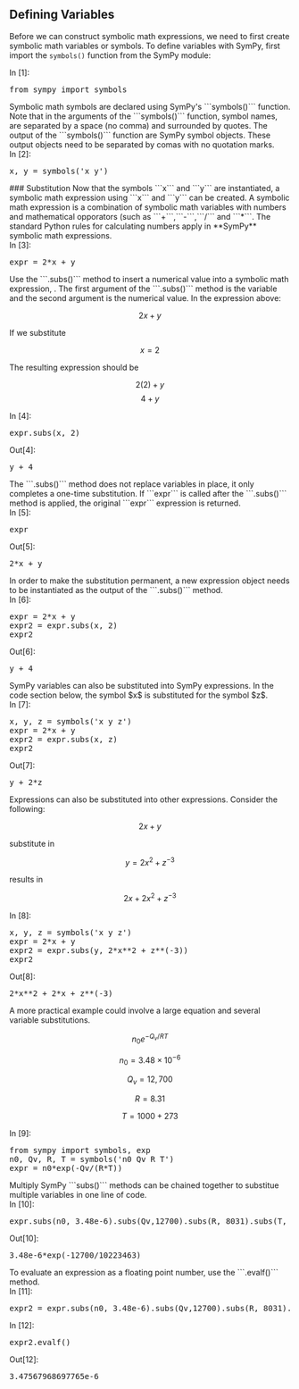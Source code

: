 
## Defining Variables
Before we can construct symbolic math expressions, we need to first create symbolic math variables or symbols. To define variables with SymPy,  first import the ```symbols()``` function from the SymPy module:
<div class="cell border-box-sizing code_cell rendered">
<div class="input">
<div class="prompt input_prompt">In&nbsp;[1]:</div>
<div class="inner_cell">
    <div class="input_area">
<div class=" highlight hl-ipython3"><pre><span></span><span class="kn">from</span> <span class="nn">sympy</span> <span class="k">import</span> <span class="n">symbols</span>
</pre></div>

</div>
</div>
</div>

</div>
Symbolic math symbols are declared using SymPy's ```symbols()``` function. Note that in the arguments of the ```symbols()``` function, symbol names, are separated by a space (no comma) and surrounded by quotes. The output of the ```symbols()``` function are SymPy symbol objects. These output objects need to be separated by comas with no quotation marks.
<div class="cell border-box-sizing code_cell rendered">
<div class="input">
<div class="prompt input_prompt">In&nbsp;[2]:</div>
<div class="inner_cell">
    <div class="input_area">
<div class=" highlight hl-ipython3"><pre><span></span><span class="n">x</span><span class="p">,</span> <span class="n">y</span> <span class="o">=</span> <span class="n">symbols</span><span class="p">(</span><span class="s1">&#39;x y&#39;</span><span class="p">)</span>
</pre></div>

</div>
</div>
</div>

</div>
### Substitution
Now that the symbols ```x``` and ```y``` are instantiated, a symbolic math expression using ```x``` and ```y``` can be created. A symbolic math expression is a combination of symbolic math variables with numbers and mathematical opporators (such as ```+```,```-```,```/``` and ```*```. The standard Python rules for calculating numbers apply in **SymPy** symbolic math expressions.  
<div class="cell border-box-sizing code_cell rendered">
<div class="input">
<div class="prompt input_prompt">In&nbsp;[3]:</div>
<div class="inner_cell">
    <div class="input_area">
<div class=" highlight hl-ipython3"><pre><span></span><span class="n">expr</span> <span class="o">=</span> <span class="mi">2</span><span class="o">*</span><span class="n">x</span> <span class="o">+</span> <span class="n">y</span>
</pre></div>

</div>
</div>
</div>

</div>
Use the ```.subs()``` method to insert a numerical value into a symbolic math expression, . The first argument of the ```.subs()``` method is the variable and the second argument is the numerical value. In the expression above:

$$ 2x +y $$

If we substitute

$$ x = 2 $$

The resulting expression should be

$$ 2(2) + y $$
$$ 4 +y $$
<div class="cell border-box-sizing code_cell rendered">
<div class="input">
<div class="prompt input_prompt">In&nbsp;[4]:</div>
<div class="inner_cell">
    <div class="input_area">
<div class=" highlight hl-ipython3"><pre><span></span><span class="n">expr</span><span class="o">.</span><span class="n">subs</span><span class="p">(</span><span class="n">x</span><span class="p">,</span> <span class="mi">2</span><span class="p">)</span>
</pre></div>

</div>
</div>
</div>

<div class="output_wrapper">
<div class="output">


<div class="output_area">

<div class="prompt output_prompt">Out[4]:</div>




<div class="output_text output_subarea output_execute_result">
<pre>y + 4</pre>
</div>

</div>

</div>
</div>

</div>
The ```.subs()``` method does not replace variables in place, it only completes a one-time substitution. If ```expr``` is called after the ```.subs()``` method is applied, the original ```expr``` expression is returned.
<div class="cell border-box-sizing code_cell rendered">
<div class="input">
<div class="prompt input_prompt">In&nbsp;[5]:</div>
<div class="inner_cell">
    <div class="input_area">
<div class=" highlight hl-ipython3"><pre><span></span><span class="n">expr</span>
</pre></div>

</div>
</div>
</div>

<div class="output_wrapper">
<div class="output">


<div class="output_area">

<div class="prompt output_prompt">Out[5]:</div>




<div class="output_text output_subarea output_execute_result">
<pre>2*x + y</pre>
</div>

</div>

</div>
</div>

</div>
In order to make the substitution permanent, a new expression object needs to be instantiated as the output of the ```.subs()``` method.
<div class="cell border-box-sizing code_cell rendered">
<div class="input">
<div class="prompt input_prompt">In&nbsp;[6]:</div>
<div class="inner_cell">
    <div class="input_area">
<div class=" highlight hl-ipython3"><pre><span></span><span class="n">expr</span> <span class="o">=</span> <span class="mi">2</span><span class="o">*</span><span class="n">x</span> <span class="o">+</span> <span class="n">y</span>
<span class="n">expr2</span> <span class="o">=</span> <span class="n">expr</span><span class="o">.</span><span class="n">subs</span><span class="p">(</span><span class="n">x</span><span class="p">,</span> <span class="mi">2</span><span class="p">)</span>
<span class="n">expr2</span>
</pre></div>

</div>
</div>
</div>

<div class="output_wrapper">
<div class="output">


<div class="output_area">

<div class="prompt output_prompt">Out[6]:</div>




<div class="output_text output_subarea output_execute_result">
<pre>y + 4</pre>
</div>

</div>

</div>
</div>

</div>
SymPy variables can also be substituted into SymPy expressions. In the code section below, the symbol $x$ is substituted for the symbol $z$.
<div class="cell border-box-sizing code_cell rendered">
<div class="input">
<div class="prompt input_prompt">In&nbsp;[7]:</div>
<div class="inner_cell">
    <div class="input_area">
<div class=" highlight hl-ipython3"><pre><span></span><span class="n">x</span><span class="p">,</span> <span class="n">y</span><span class="p">,</span> <span class="n">z</span> <span class="o">=</span> <span class="n">symbols</span><span class="p">(</span><span class="s1">&#39;x y z&#39;</span><span class="p">)</span>
<span class="n">expr</span> <span class="o">=</span> <span class="mi">2</span><span class="o">*</span><span class="n">x</span> <span class="o">+</span> <span class="n">y</span>
<span class="n">expr2</span> <span class="o">=</span> <span class="n">expr</span><span class="o">.</span><span class="n">subs</span><span class="p">(</span><span class="n">x</span><span class="p">,</span> <span class="n">z</span><span class="p">)</span>
<span class="n">expr2</span>
</pre></div>

</div>
</div>
</div>

<div class="output_wrapper">
<div class="output">


<div class="output_area">

<div class="prompt output_prompt">Out[7]:</div>




<div class="output_text output_subarea output_execute_result">
<pre>y + 2*z</pre>
</div>

</div>

</div>
</div>

</div>
Expressions can also be substituted into other expressions. Consider the following:

$$ 2x + y $$

substitute in 

$$ y = 2x^2 + z^{-3} $$

results in

$$ 2x + 2x^2 + z^{-3} $$
    
<div class="cell border-box-sizing code_cell rendered">
<div class="input">
<div class="prompt input_prompt">In&nbsp;[8]:</div>
<div class="inner_cell">
    <div class="input_area">
<div class=" highlight hl-ipython3"><pre><span></span><span class="n">x</span><span class="p">,</span> <span class="n">y</span><span class="p">,</span> <span class="n">z</span> <span class="o">=</span> <span class="n">symbols</span><span class="p">(</span><span class="s1">&#39;x y z&#39;</span><span class="p">)</span>
<span class="n">expr</span> <span class="o">=</span> <span class="mi">2</span><span class="o">*</span><span class="n">x</span> <span class="o">+</span> <span class="n">y</span>
<span class="n">expr2</span> <span class="o">=</span> <span class="n">expr</span><span class="o">.</span><span class="n">subs</span><span class="p">(</span><span class="n">y</span><span class="p">,</span> <span class="mi">2</span><span class="o">*</span><span class="n">x</span><span class="o">**</span><span class="mi">2</span> <span class="o">+</span> <span class="n">z</span><span class="o">**</span><span class="p">(</span><span class="o">-</span><span class="mi">3</span><span class="p">))</span>
<span class="n">expr2</span>
</pre></div>

</div>
</div>
</div>

<div class="output_wrapper">
<div class="output">


<div class="output_area">

<div class="prompt output_prompt">Out[8]:</div>




<div class="output_text output_subarea output_execute_result">
<pre>2*x**2 + 2*x + z**(-3)</pre>
</div>

</div>

</div>
</div>

</div>
A more practical example could involve a large equation and several variable substitutions.

$$ n_0e^{-Q_v/RT} $$

$$ n_0 = 3.48 \times 10^{-6} $$

$$ Q_v = 12,700 $$

$$ R = 8.31 $$

$$ T = 1000 + 273 $$
<div class="cell border-box-sizing code_cell rendered">
<div class="input">
<div class="prompt input_prompt">In&nbsp;[9]:</div>
<div class="inner_cell">
    <div class="input_area">
<div class=" highlight hl-ipython3"><pre><span></span><span class="kn">from</span> <span class="nn">sympy</span> <span class="k">import</span> <span class="n">symbols</span><span class="p">,</span> <span class="n">exp</span>
<span class="n">n0</span><span class="p">,</span> <span class="n">Qv</span><span class="p">,</span> <span class="n">R</span><span class="p">,</span> <span class="n">T</span> <span class="o">=</span> <span class="n">symbols</span><span class="p">(</span><span class="s1">&#39;n0 Qv R T&#39;</span><span class="p">)</span>
<span class="n">expr</span> <span class="o">=</span> <span class="n">n0</span><span class="o">*</span><span class="n">exp</span><span class="p">(</span><span class="o">-</span><span class="n">Qv</span><span class="o">/</span><span class="p">(</span><span class="n">R</span><span class="o">*</span><span class="n">T</span><span class="p">))</span>
</pre></div>

</div>
</div>
</div>

</div>
Multiply SymPy ```subs()``` methods can be chained together to substitue multiple variables in one line of code.
<div class="cell border-box-sizing code_cell rendered">
<div class="input">
<div class="prompt input_prompt">In&nbsp;[10]:</div>
<div class="inner_cell">
    <div class="input_area">
<div class=" highlight hl-ipython3"><pre><span></span><span class="n">expr</span><span class="o">.</span><span class="n">subs</span><span class="p">(</span><span class="n">n0</span><span class="p">,</span> <span class="mf">3.48e-6</span><span class="p">)</span><span class="o">.</span><span class="n">subs</span><span class="p">(</span><span class="n">Qv</span><span class="p">,</span><span class="mi">12700</span><span class="p">)</span><span class="o">.</span><span class="n">subs</span><span class="p">(</span><span class="n">R</span><span class="p">,</span> <span class="mi">8031</span><span class="p">)</span><span class="o">.</span><span class="n">subs</span><span class="p">(</span><span class="n">T</span><span class="p">,</span> <span class="mi">1000</span><span class="o">+</span><span class="mi">273</span><span class="p">)</span>
</pre></div>

</div>
</div>
</div>

<div class="output_wrapper">
<div class="output">


<div class="output_area">

<div class="prompt output_prompt">Out[10]:</div>




<div class="output_text output_subarea output_execute_result">
<pre>3.48e-6*exp(-12700/10223463)</pre>
</div>

</div>

</div>
</div>

</div>
To evaluate an expression as a floating point number, use the ```.evalf()``` method.
<div class="cell border-box-sizing code_cell rendered">
<div class="input">
<div class="prompt input_prompt">In&nbsp;[11]:</div>
<div class="inner_cell">
    <div class="input_area">
<div class=" highlight hl-ipython3"><pre><span></span><span class="n">expr2</span> <span class="o">=</span> <span class="n">expr</span><span class="o">.</span><span class="n">subs</span><span class="p">(</span><span class="n">n0</span><span class="p">,</span> <span class="mf">3.48e-6</span><span class="p">)</span><span class="o">.</span><span class="n">subs</span><span class="p">(</span><span class="n">Qv</span><span class="p">,</span><span class="mi">12700</span><span class="p">)</span><span class="o">.</span><span class="n">subs</span><span class="p">(</span><span class="n">R</span><span class="p">,</span> <span class="mi">8031</span><span class="p">)</span><span class="o">.</span><span class="n">subs</span><span class="p">(</span><span class="n">T</span><span class="p">,</span> <span class="mi">1000</span><span class="o">+</span><span class="mi">273</span><span class="p">)</span>
</pre></div>

</div>
</div>
</div>

</div>
<div class="cell border-box-sizing code_cell rendered">
<div class="input">
<div class="prompt input_prompt">In&nbsp;[12]:</div>
<div class="inner_cell">
    <div class="input_area">
<div class=" highlight hl-ipython3"><pre><span></span><span class="n">expr2</span><span class="o">.</span><span class="n">evalf</span><span class="p">()</span>
</pre></div>

</div>
</div>
</div>

<div class="output_wrapper">
<div class="output">


<div class="output_area">

<div class="prompt output_prompt">Out[12]:</div>




<div class="output_text output_subarea output_execute_result">
<pre>3.47567968697765e-6</pre>
</div>

</div>

</div>
</div>

</div>
 

